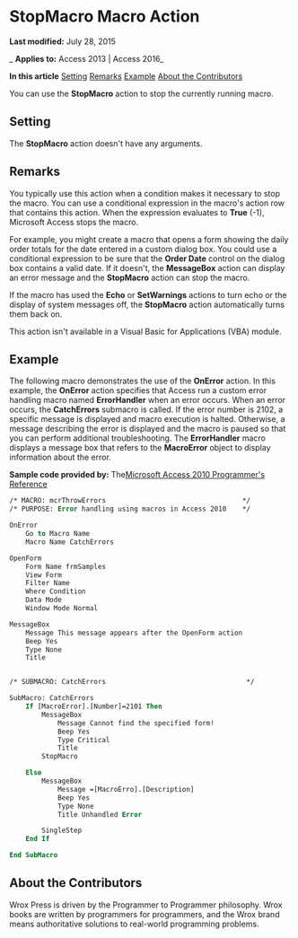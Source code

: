 
# StopMacro Macro Action

 **Last modified:** July 28, 2015

 _ **Applies to:** Access 2013 | Access 2016_

 **In this article**
[Setting](#sectionSection0)
[Remarks](#sectionSection1)
[Example](#sectionSection2)
[About the Contributors](#AboutContributors)


You can use the  **StopMacro** action to stop the currently running macro.

## Setting
<a name="sectionSection0"> </a>

The  **StopMacro** action doesn't have any arguments.


## Remarks
<a name="sectionSection1"> </a>

You typically use this action when a condition makes it necessary to stop the macro. You can use a conditional expression in the macro's action row that contains this action. When the expression evaluates to  **True** (-1), Microsoft Access stops the macro.

For example, you might create a macro that opens a form showing the daily order totals for the date entered in a custom dialog box. You could use a conditional expression to be sure that the  **Order Date** control on the dialog box contains a valid date. If it doesn't, the **MessageBox** action can display an error message and the **StopMacro** action can stop the macro.

If the macro has used the  **Echo** or **SetWarnings** actions to turn echo or the display of system messages off, the **StopMacro** action automatically turns them back on.

This action isn't available in a Visual Basic for Applications (VBA) module.


## Example
<a name="sectionSection2"> </a>

The following macro demonstrates the use of the  **OnError** action. In this example, the **OnError** action specifies that Access run a custom error handling macro named **ErrorHandler** when an error occurs. When an error occurs, the **CatchErrors** submacro is called. If the error number is 2102, a specific message is displayed and macro execution is halted. Otherwise, a message describing the error is displayed and the macro is paused so that you can perform additional troubleshooting. The **ErrorHandler** macro displays a message box that refers to the **MacroError** object to display information about the error.

 **Sample code provided by:** The[Microsoft Access 2010 Programmer's Reference](http://www.wrox.com/WileyCDA/WroxTitle/Access-2010-Programmer-s-Reference.productCd-0470591668.mdl)




```vb
/* MACRO: mcrThrowErrors                                  */
/* PURPOSE: Error handling using macros in Access 2010    */

OnError
    Go to Macro Name
    Macro Name CatchErrors

OpenForm 
    Form Name frmSamples
    View Form
    Filter Name
    Where Condition
    Data Mode
    Window Mode Normal

MessageBox 
    Message This message appears after the OpenForm action
    Beep Yes
    Type None
    Title


/* SUBMACRO: CatchErrors                                   */

SubMacro: CatchErrors
    If [MacroError].[Number]=2101 Then
        MessageBox
            Message Cannot find the specified form!
            Beep Yes
            Type Critical
            Title
        StopMacro

    Else
        MessageBox
            Message =[MacroErro].[Description]
            Beep Yes
            Type None
            Title Unhandled Error

        SingleStep
    End If

End SubMacro
```


## About the Contributors
<a name="AboutContributors"> </a>

Wrox Press is driven by the Programmer to Programmer philosophy. Wrox books are written by programmers for programmers, and the Wrox brand means authoritative solutions to real-world programming problems. 

